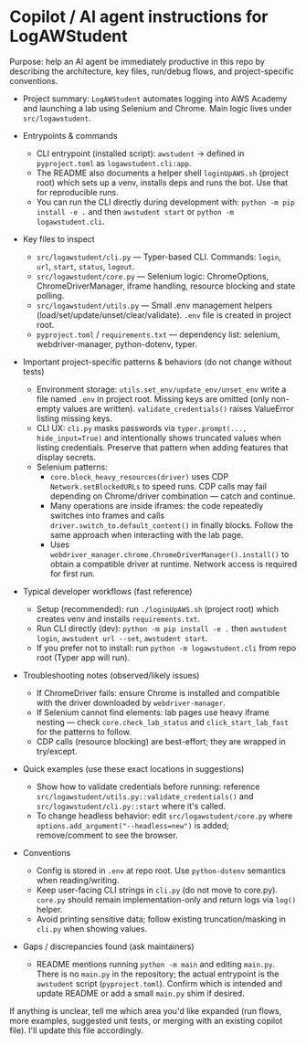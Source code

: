 <!-- .github/copilot-instructions.md -->
# Copilot / AI agent instructions for LogAWStudent

Purpose: help an AI agent be immediately productive in this repo by describing the architecture, key files, run/debug flows, and project-specific conventions.

- Project summary: `LogAWStudent` automates logging into AWS Academy and launching a lab using Selenium and Chrome. Main logic lives under `src/logawstudent`.

- Entrypoints & commands
  - CLI entrypoint (installed script): `awstudent` → defined in `pyproject.toml` as `logawstudent.cli:app`.
  - The README also documents a helper shell `loginUpAWS.sh` (project root) which sets up a venv, installs deps and runs the bot. Use that for reproducible runs.
  - You can run the CLI directly during development with: `python -m pip install -e .` and then `awstudent start` or `python -m logawstudent.cli`.

- Key files to inspect
  - `src/logawstudent/cli.py` — Typer-based CLI. Commands: `login`, `url`, `start`, `status`, `logout`.
  - `src/logawstudent/core.py` — Selenium logic: ChromeOptions, ChromeDriverManager, iframe handling, resource blocking and state polling.
  - `src/logawstudent/utils.py` — Small .env management helpers (load/set/update/unset/clear/validate). `.env` file is created in project root.
  - `pyproject.toml` / `requirements.txt` — dependency list: selenium, webdriver-manager, python-dotenv, typer.

- Important project-specific patterns & behaviors (do not change without tests)
  - Environment storage: `utils.set_env/update_env/unset_env` write a file named `.env` in project root. Missing keys are omitted (only non-empty values are written). `validate_credentials()` raises ValueError listing missing keys.
  - CLI UX: `cli.py` masks passwords via `typer.prompt(..., hide_input=True)` and intentionally shows truncated values when listing credentials. Preserve that pattern when adding features that display secrets.
  - Selenium patterns:
    - `core.block_heavy_resources(driver)` uses CDP `Network.setBlockedURLs` to speed runs. CDP calls may fail depending on Chrome/driver combination — catch and continue.
    - Many operations are inside iframes: the code repeatedly switches into frames and calls `driver.switch_to.default_content()` in finally blocks. Follow the same approach when interacting with the lab page.
    - Uses `webdriver_manager.chrome.ChromeDriverManager().install()` to obtain a compatible driver at runtime. Network access is required for first run.

- Typical developer workflows (fast reference)
  - Setup (recommended): run `./loginUpAWS.sh` (project root) which creates venv and installs `requirements.txt`.
  - Run CLI directly (dev): `python -m pip install -e .` then `awstudent login`, `awstudent url --set`, `awstudent start`.
  - If you prefer not to install: run `python -m logawstudent.cli` from repo root (Typer app will run).

- Troubleshooting notes (observed/likely issues)
  - If ChromeDriver fails: ensure Chrome is installed and compatible with the driver downloaded by `webdriver-manager`.
  - If Selenium cannot find elements: lab pages use heavy iframe nesting — check `core.check_lab_status` and `click_start_lab_fast` for the patterns to follow.
  - CDP calls (resource blocking) are best-effort; they are wrapped in try/except.

- Quick examples (use these exact locations in suggestions)
  - Show how to validate credentials before running: reference `src/logawstudent/utils.py::validate_credentials()` and `src/logawstudent/cli.py::start` where it's called.
  - To change headless behavior: edit `src/logawstudent/core.py` where `options.add_argument("--headless=new")` is added; remove/comment to see the browser.

- Conventions
  - Config is stored in `.env` at repo root. Use `python-dotenv` semantics when reading/writing.
  - Keep user-facing CLI strings in `cli.py` (do not move to core.py). `core.py` should remain implementation-only and return logs via `log()` helper.
  - Avoid printing sensitive data; follow existing truncation/masking in `cli.py` when showing values.

- Gaps / discrepancies found (ask maintainers)
  - README mentions running `python -m main` and editing `main.py`. There is no `main.py` in the repository; the actual entrypoint is the `awstudent` script (`pyproject.toml`). Confirm which is intended and update README or add a small `main.py` shim if desired.

If anything is unclear, tell me which area you'd like expanded (run flows, more examples, suggested unit tests, or merging with an existing copilot file). I'll update this file accordingly.

